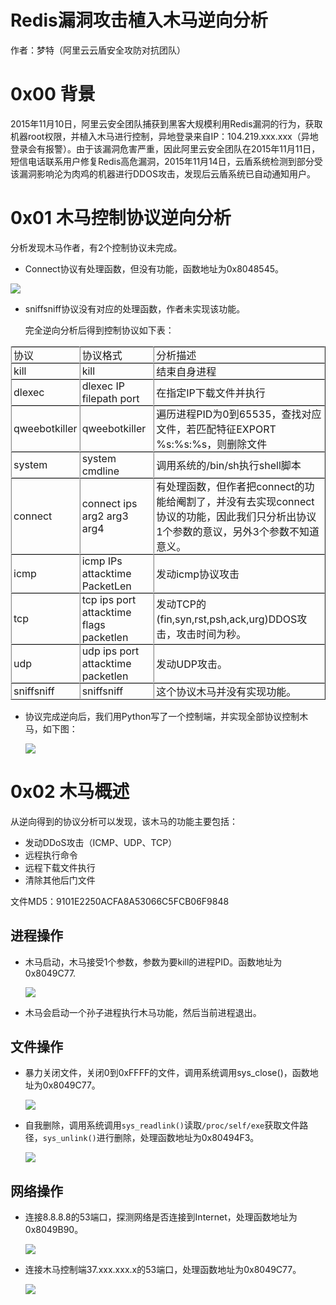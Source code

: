 # Redis漏洞攻击植入木马逆向分析

作者：梦特（阿里云云盾安全攻防对抗团队）

0x00 背景
=====

2015年11月10日，阿里云安全团队捕获到黑客大规模利用Redis漏洞的行为，获取机器root权限，并植入木马进行控制，异地登录来自IP：104.219.xxx.xxx（异地登录会有报警）。由于该漏洞危害严重，因此阿里云安全团队在2015年11月11日，短信电话联系用户修复Redis高危漏洞，2015年11月14日，云盾系统检测到部分受该漏洞影响沦为肉鸡的机器进行DDOS攻击，发现后云盾系统已自动通知用户。

0x01 木马控制协议逆向分析
=====

分析发现木马作者，有2个控制协议未完成。

*   Connect协议有处理函数，但没有功能，函数地址为0x8048545。

![](http://drops.javaweb.org/uploads/images/aae1aab122a6b567fdedf30d71be71c4322d3325.jpg)

*   sniffsniff协议没有对应的处理函数，作者未实现该功能。
    
    完全逆向分析后得到控制协议如下表：
    

<table border="1" style="box-sizing: border-box; border-collapse: separate; border-spacing: 0px; background-color: transparent; border-top: 1px solid rgb(224, 224, 224); border-left: 1px solid rgb(224, 224, 224);"><tbody style="box-sizing: border-box;"><tr style="box-sizing: border-box;"><td style="box-sizing: border-box; padding: 0px 3px; border-bottom: 1px solid rgb(224, 224, 224); border-right: 1px solid rgb(224, 224, 224);">协议</td><td style="box-sizing: border-box; padding: 0px 3px; border-bottom: 1px solid rgb(224, 224, 224); border-right: 1px solid rgb(224, 224, 224);">协议格式</td><td style="box-sizing: border-box; padding: 0px 3px; border-bottom: 1px solid rgb(224, 224, 224); border-right: 1px solid rgb(224, 224, 224);">分析描述</td></tr><tr style="box-sizing: border-box;"><td style="box-sizing: border-box; padding: 0px 3px; border-bottom: 1px solid rgb(224, 224, 224); border-right: 1px solid rgb(224, 224, 224);">kill</td><td style="box-sizing: border-box; padding: 0px 3px; border-bottom: 1px solid rgb(224, 224, 224); border-right: 1px solid rgb(224, 224, 224);">kill</td><td style="box-sizing: border-box; padding: 0px 3px; border-bottom: 1px solid rgb(224, 224, 224); border-right: 1px solid rgb(224, 224, 224);">结束自身进程</td></tr><tr style="box-sizing: border-box;"><td style="box-sizing: border-box; padding: 0px 3px; border-bottom: 1px solid rgb(224, 224, 224); border-right: 1px solid rgb(224, 224, 224);">dlexec</td><td style="box-sizing: border-box; padding: 0px 3px; border-bottom: 1px solid rgb(224, 224, 224); border-right: 1px solid rgb(224, 224, 224);">dlexec IP filepath port</td><td style="box-sizing: border-box; padding: 0px 3px; border-bottom: 1px solid rgb(224, 224, 224); border-right: 1px solid rgb(224, 224, 224);">在指定IP下载文件并执行</td></tr><tr style="box-sizing: border-box;"><td style="box-sizing: border-box; padding: 0px 3px; border-bottom: 1px solid rgb(224, 224, 224); border-right: 1px solid rgb(224, 224, 224);">qweebotkiller</td><td style="box-sizing: border-box; padding: 0px 3px; border-bottom: 1px solid rgb(224, 224, 224); border-right: 1px solid rgb(224, 224, 224);">qweebotkiller</td><td style="box-sizing: border-box; padding: 0px 3px; border-bottom: 1px solid rgb(224, 224, 224); border-right: 1px solid rgb(224, 224, 224);">遍历进程PID为0到65535，查找对应文件，若匹配特征EXPORT %s:%s:%s，则删除文件</td></tr><tr style="box-sizing: border-box;"><td style="box-sizing: border-box; padding: 0px 3px; border-bottom: 1px solid rgb(224, 224, 224); border-right: 1px solid rgb(224, 224, 224);">system</td><td style="box-sizing: border-box; padding: 0px 3px; border-bottom: 1px solid rgb(224, 224, 224); border-right: 1px solid rgb(224, 224, 224);">system cmdline</td><td style="box-sizing: border-box; padding: 0px 3px; border-bottom: 1px solid rgb(224, 224, 224); border-right: 1px solid rgb(224, 224, 224);">调用系统的/bin/sh执行shell脚本</td></tr><tr style="box-sizing: border-box;"><td style="box-sizing: border-box; padding: 0px 3px; border-bottom: 1px solid rgb(224, 224, 224); border-right: 1px solid rgb(224, 224, 224);">connect</td><td style="box-sizing: border-box; padding: 0px 3px; border-bottom: 1px solid rgb(224, 224, 224); border-right: 1px solid rgb(224, 224, 224);">connect ips arg2 arg3 arg4</td><td style="box-sizing: border-box; padding: 0px 3px; border-bottom: 1px solid rgb(224, 224, 224); border-right: 1px solid rgb(224, 224, 224);">有处理函数，但作者把connect的功能给阉割了，并没有去实现connect协议的功能，因此我们只分析出协议1个参数的意议，另外3个参数不知道意义。</td></tr><tr style="box-sizing: border-box;"><td style="box-sizing: border-box; padding: 0px 3px; border-bottom: 1px solid rgb(224, 224, 224); border-right: 1px solid rgb(224, 224, 224);">icmp</td><td style="box-sizing: border-box; padding: 0px 3px; border-bottom: 1px solid rgb(224, 224, 224); border-right: 1px solid rgb(224, 224, 224);">icmp IPs attacktime PacketLen</td><td style="box-sizing: border-box; padding: 0px 3px; border-bottom: 1px solid rgb(224, 224, 224); border-right: 1px solid rgb(224, 224, 224);">发动icmp协议攻击</td></tr><tr style="box-sizing: border-box;"><td style="box-sizing: border-box; padding: 0px 3px; border-bottom: 1px solid rgb(224, 224, 224); border-right: 1px solid rgb(224, 224, 224);">tcp</td><td style="box-sizing: border-box; padding: 0px 3px; border-bottom: 1px solid rgb(224, 224, 224); border-right: 1px solid rgb(224, 224, 224);">tcp ips port attacktime flags packetlen</td><td style="box-sizing: border-box; padding: 0px 3px; border-bottom: 1px solid rgb(224, 224, 224); border-right: 1px solid rgb(224, 224, 224);">发动TCP的(fin,syn,rst,psh,ack,urg)DDOS攻击，攻击时间为秒。</td></tr><tr style="box-sizing: border-box;"><td style="box-sizing: border-box; padding: 0px 3px; border-bottom: 1px solid rgb(224, 224, 224); border-right: 1px solid rgb(224, 224, 224);">udp</td><td style="box-sizing: border-box; padding: 0px 3px; border-bottom: 1px solid rgb(224, 224, 224); border-right: 1px solid rgb(224, 224, 224);">udp ips port attacktime packetlen</td><td style="box-sizing: border-box; padding: 0px 3px; border-bottom: 1px solid rgb(224, 224, 224); border-right: 1px solid rgb(224, 224, 224);">发动UDP攻击。</td></tr><tr style="box-sizing: border-box;"><td style="box-sizing: border-box; padding: 0px 3px; border-bottom: 1px solid rgb(224, 224, 224); border-right: 1px solid rgb(224, 224, 224);">sniffsniff</td><td style="box-sizing: border-box; padding: 0px 3px; border-bottom: 1px solid rgb(224, 224, 224); border-right: 1px solid rgb(224, 224, 224);">sniffsniff</td><td style="box-sizing: border-box; padding: 0px 3px; border-bottom: 1px solid rgb(224, 224, 224); border-right: 1px solid rgb(224, 224, 224);">这个协议木马并没有实现功能。</td></tr></tbody></table>

*   协议完成逆向后，我们用Python写了一个控制端，并实现全部协议控制木马，如下图：
    
    ![](http://drops.javaweb.org/uploads/images/49d6a9f683121a1f2338b6963185f77e5bca2762.jpg)
    

0x02 木马概述
=====

从逆向得到的协议分析可以发现，该木马的功能主要包括：

*   发动DDoS攻击（ICMP、UDP、TCP）
*   远程执行命令
*   远程下载文件执行
*   清除其他后门文件

文件MD5：9101E2250ACFA8A53066C5FCB06F9848

进程操作
----

*   木马启动，木马接受1个参数，参数为要kill的进程PID。函数地址为0x8049C77.
    
    ![](http://drops.javaweb.org/uploads/images/a158176af1bf0ff3b4aed274650fc55741330279.jpg)
    
*   木马会启动一个孙子进程执行木马功能，然后当前进程退出。
    

文件操作
----

*   暴力关闭文件，关闭0到0xFFFF的文件，调用系统调用sys_close()，函数地址为0x8049C77。
    
    ![](http://drops.javaweb.org/uploads/images/a5674b849f3232ed2f87c29ecfcf9c7822f38517.jpg)
    
*   自我删除，调用系统调用`sys_readlink()`读取`/proc/self/exe`获取文件路径，`sys_unlink()`进行删除，处理函数地址为0x80494F3。
    
    ![](http://drops.javaweb.org/uploads/images/7f686d9842343b2b180e66bffb90e508812a4b1f.jpg)
    

网络操作
----

*   连接8.8.8.8的53端口，探测网络是否连接到Internet，处理函数地址为0x8049B90。
    
    ![](http://drops.javaweb.org/uploads/images/13ed65471a9fbcf60d400c0dba5b89778be2a89a.jpg)
    
*   连接木马控制端37.xxx.xxx.x的53端口，处理函数地址为0x8049C77。
    
    ![](http://drops.javaweb.org/uploads/images/41252429b8664c856271e05e496e747dbad748ea.jpg)